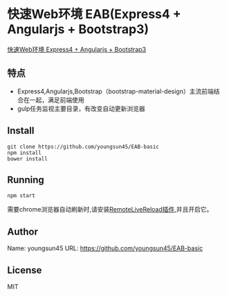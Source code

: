 快速Web环境 EAB(Express4 + Angularjs + Bootstrap3)
========================

[快速Web环境 Express4 + Angularjs + Bootstrap3](https://github.com/youngsun45/EAB-basic)

## 特点
- Express4,Angularjs,Bootstrap（bootstrap-material-design）主流前端结合在一起，满足前端使用
- gulp任务监视主要目录，有改变自动更新浏览器

## Install

```{bash}
git clone https://github.com/youngsun45/EAB-basic
npm install
bower install
```

## Running

```{bash}
npm start

```
需要chrome浏览器自动刷新时,请安装[RemoteLiveReload插件](https://chrome.google.com/webstore/detail/remotelivereload/jlppknnillhjgiengoigajegdpieppei),并且开启它。

## Author
Name: youngsun45
URL: https://github.com/youngsun45/EAB-basic

## License
MIT

